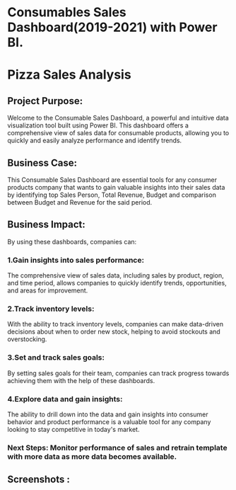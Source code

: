 # Consumables Sales Dashboard(2019-2021) with Power BI.
# Pizza Sales Analysis

## Project Purpose: 
Welcome to the Consumable Sales Dashboard, a powerful and intuitive data visualization tool built using Power BI. This dashboard offers a comprehensive view of sales data for consumable products, allowing you to quickly and easily analyze performance and identify trends.

## Business Case: 
This Consumable Sales Dashboard are essential tools for any consumer products company that wants to gain valuable insights into their sales data by identifying top Sales Person, Total Revenue, Budget and comparison between Budget and Revenue for the said period. 

## Business Impact: 
By using these dashboards, companies can:
### 1.Gain insights into sales performance: 
The comprehensive view of sales data, including sales by product, region, and time period, allows companies to quickly identify trends, opportunities, and areas for improvement.
### 2.Track inventory levels:
With the ability to track inventory levels, companies can make data-driven decisions about when to order new stock, helping to avoid stockouts and overstocking.
### 3.Set and track sales goals:
By setting sales goals for their team, companies can track progress towards achieving them with the help of these dashboards.
### 4.Explore data and gain insights:
The ability to drill down into the data and gain insights into consumer behavior and product performance is a valuable tool for any company looking to stay competitive in today's market.

### Next Steps: Monitor performance of sales and retrain template with more data as more data becomes available. 

## Screenshots :

